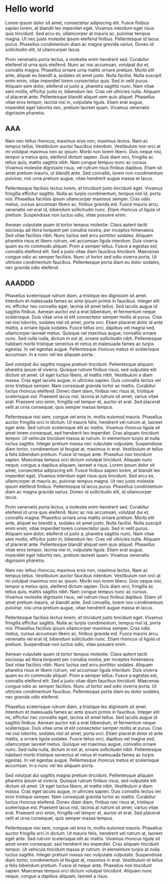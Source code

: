 # Hello world

  Lorem ipsum dolor sit amet, consectetur adipiscing elit. Fusce finibus sapien lorem, at blandit leo imperdiet eget. Vivamus interdum eget risus quis tincidunt. Sed arcu ex, ullamcorper at mauris ac, pulvinar tempus magna. Ut nec justo molestie ipsum eleifend finibus. Pellentesque id lacus purus. Phasellus condimentum diam ac magna gravida varius. Donec id sollicitudin elit, id ullamcorper lacus.

Proin venenatis porta lectus, a molestie enim hendrerit sed. Curabitur eleifend id urna quis eleifend. Nunc ac nisi accumsan, volutpat dui et, convallis magna. Phasellus ornare urna mattis ornare pretium. Morbi elit ante, aliquet eu blandit a, sodales sit amet justo. Nulla facilisi. Nulla suscipit enim enim, vitae imperdiet lorem consectetur quis. Sed in velit purus. Aliquam sem dolor, eleifend ut justo a, pharetra sagittis nunc. Nam vitae sem mollis, efficitur justo in, bibendum leo. Cras vel ultricies nulla. Aliquam ut placerat ante. Pellentesque blandit aliquet sem quis aliquet. Phasellus vitae eros tempor, lacinia nisi in, vulputate ligula. Etiam erat augue, imperdiet eget lobortis nec, pretium laoreet quam. Vivamus venenatis dignissim pharetra.

## AAA
Nam nec tellus rhoncus, maximus eros non, maximus lectus. Nam ac tempus tellus. Vestibulum auctor faucibus interdum. Vestibulum non orci at mi volutpat maximus non ac ipsum. Morbi non lorem libero. Duis neque nisi, tempor a metus quis, eleifend dictum sapien. Duis diam orci, fringilla ac tellus quis, mattis sagittis nibh. Nam congue tempus nunc ac cursus. Vivamus molestie dignissim risus, vel rutrum risus finibus dapibus. Etiam sit amet pretium mauris, ut blandit ante. Sed convallis, lorem non condimentum pulvinar, nisi urna pretium augue, vitae hendrerit augue massa et lacus.

Pellentesque facilisis lectus lorem, et tincidunt justo tincidunt eget. Vivamus fringilla efficitur sagittis. Nulla ac turpis condimentum, tempus nisl id, porta nisi. Phasellus facilisis ipsum ullamcorper maximus semper. Cras odio metus, cursus accumsan libero ac, finibus gravida est. Fusce mauris arcu, venenatis vel erat id, bibendum sollicitudin nunc. Etiam rhoncus ut ligula ut pretium. Suspendisse non luctus odio, vitae posuere enim.

Aenean vulputate quam id tortor tempus molestie. Class aptent taciti sociosqu ad litora torquent per conubia nostra, per inceptos himenaeos. Sed vitae facilisis nibh. Nunc luctus sed arcu porttitor sodales. Aliquam pharetra risus et libero rutrum, vel accumsan ligula interdum. Duis viverra quam eu mi commodo aliquet. Proin a semper tellus. Fusce a egestas est, convallis eleifend elit. Sed a justo vitae diam faucibus tincidunt. Maecenas congue odio ac semper facilisis. Nunc ut tortor sed odio viverra porta. Ut ultricies condimentum faucibus. Pellentesque porta diam eu dolor sodales, nec gravida odio eleifend.

## AAADDD
Phasellus scelerisque rutrum diam, a tristique leo dignissim sit amet. Interdum et malesuada fames ac ante ipsum primis in faucibus. Integer elit mi, efficitur nec convallis eget, lacinia sit amet tellus. Sed iaculis augue id sagittis finibus. Aenean auctor est a erat bibendum, et fermentum neque scelerisque. Duis vitae urna id elit consectetur semper mollis at purus. Cras vel nisi lobortis, sodales nisl sit amet, porta orci. Etiam placerat dolor id ante mattis, a ornare ligula sodales. Fusce tellus orci, dapibus vel magna sed, ullamcorper laoreet metus. Quisque vel maximus augue, convallis ornare nunc. Sed nulla nulla, dictum in est at, ornare sollicitudin nibh. Pellentesque habitant morbi tristique senectus et netus et malesuada fames ac turpis egestas. In vel egestas augue. Pellentesque rhoncus metus et scelerisque accumsan. In a nunc vel leo aliquam porta.

Sed volutpat dui sagittis magna pretium tincidunt. Pellentesque aliquam pharetra ipsum id viverra. Quisque rutrum finibus risus, sed vulputate elit dictum sit amet. Ut eget luctus libero, at mattis nibh. Vestibulum a diam massa. Cras eget iaculis augue, in ultricies sapien. Duis convallis lectus vel eros tristique semper. Nam consequat gravida tortor ac mattis. Curabitur luctus rhoncus eleifend. Donec diam diam, finibus nec risus at, tristique scelerisque est. Praesent lacus nisl, lacinia at rutrum sit amet, varius vitae erat. Praesent orci enim, fringilla vel tempor et, auctor et erat. Sed placerat velit at urna consequat, quis semper massa tempus.

Pellentesque nisi sem, congue vel eros in, mollis euismod mauris. Phasellus auctor fringilla orci in dictum. Ut mauris felis, hendrerit vel rutrum at, laoreet eget ante. Sed rutrum scelerisque elit ac mattis. Vivamus rhoncus ligula sit amet lorem consequat, sed hendrerit leo imperdiet. Cras aliquam tincidunt tempor. Ut vehicula tincidunt massa at rutrum. In elementum turpis at nulla luctus sagittis. Integer pretium massa nec vulputate vulputate. Suspendisse diam tortor, condimentum id feugiat at, maximus in erat. Vestibulum et tellus a felis bibendum pretium. Fusce id neque ante. Phasellus non tincidunt sapien. Maecenas tempus orci dictum volutpat tincidunt. Aliquam nunc neque, congue a dapibus aliquam, laoreet a risus.
  Lorem ipsum dolor sit amet, consectetur adipiscing elit. Fusce finibus sapien lorem, at blandit leo imperdiet eget. Vivamus interdum eget risus quis tincidunt. Sed arcu ex, ullamcorper at mauris ac, pulvinar tempus magna. Ut nec justo molestie ipsum eleifend finibus. Pellentesque id lacus purus. Phasellus condimentum diam ac magna gravida varius. Donec id sollicitudin elit, id ullamcorper lacus.

Proin venenatis porta lectus, a molestie enim hendrerit sed. Curabitur eleifend id urna quis eleifend. Nunc ac nisi accumsan, volutpat dui et, convallis magna. Phasellus ornare urna mattis ornare pretium. Morbi elit ante, aliquet eu blandit a, sodales sit amet justo. Nulla facilisi. Nulla suscipit enim enim, vitae imperdiet lorem consectetur quis. Sed in velit purus. Aliquam sem dolor, eleifend ut justo a, pharetra sagittis nunc. Nam vitae sem mollis, efficitur justo in, bibendum leo. Cras vel ultricies nulla. Aliquam ut placerat ante. Pellentesque blandit aliquet sem quis aliquet. Phasellus vitae eros tempor, lacinia nisi in, vulputate ligula. Etiam erat augue, imperdiet eget lobortis nec, pretium laoreet quam. Vivamus venenatis dignissim pharetra.

Nam nec tellus rhoncus, maximus eros non, maximus lectus. Nam ac tempus tellus. Vestibulum auctor faucibus interdum. Vestibulum non orci at mi volutpat maximus non ac ipsum. Morbi non lorem libero. Duis neque nisi, tempor a metus quis, eleifend dictum sapien. Duis diam orci, fringilla ac tellus quis, mattis sagittis nibh. Nam congue tempus nunc ac cursus. Vivamus molestie dignissim risus, vel rutrum risus finibus dapibus. Etiam sit amet pretium mauris, ut blandit ante. Sed convallis, lorem non condimentum pulvinar, nisi urna pretium augue, vitae hendrerit augue massa et lacus.

Pellentesque facilisis lectus lorem, et tincidunt justo tincidunt eget. Vivamus fringilla efficitur sagittis. Nulla ac turpis condimentum, tempus nisl id, porta nisi. Phasellus facilisis ipsum ullamcorper maximus semper. Cras odio metus, cursus accumsan libero ac, finibus gravida est. Fusce mauris arcu, venenatis vel erat id, bibendum sollicitudin nunc. Etiam rhoncus ut ligula ut pretium. Suspendisse non luctus odio, vitae posuere enim.

Aenean vulputate quam id tortor tempus molestie. Class aptent taciti sociosqu ad litora torquent per conubia nostra, per inceptos himenaeos. Sed vitae facilisis nibh. Nunc luctus sed arcu porttitor sodales. Aliquam pharetra risus et libero rutrum, vel accumsan ligula interdum. Duis viverra quam eu mi commodo aliquet. Proin a semper tellus. Fusce a egestas est, convallis eleifend elit. Sed a justo vitae diam faucibus tincidunt. Maecenas congue odio ac semper facilisis. Nunc ut tortor sed odio viverra porta. Ut ultricies condimentum faucibus. Pellentesque porta diam eu dolor sodales, nec gravida odio eleifend.

Phasellus scelerisque rutrum diam, a tristique leo dignissim sit amet. Interdum et malesuada fames ac ante ipsum primis in faucibus. Integer elit mi, efficitur nec convallis eget, lacinia sit amet tellus. Sed iaculis augue id sagittis finibus. Aenean auctor est a erat bibendum, et fermentum neque scelerisque. Duis vitae urna id elit consectetur semper mollis at purus. Cras vel nisi lobortis, sodales nisl sit amet, porta orci. Etiam placerat dolor id ante mattis, a ornare ligula sodales. Fusce tellus orci, dapibus vel magna sed, ullamcorper laoreet metus. Quisque vel maximus augue, convallis ornare nunc. Sed nulla nulla, dictum in est at, ornare sollicitudin nibh. Pellentesque habitant morbi tristique senectus et netus et malesuada fames ac turpis egestas. In vel egestas augue. Pellentesque rhoncus metus et scelerisque accumsan. In a nunc vel leo aliquam porta.

Sed volutpat dui sagittis magna pretium tincidunt. Pellentesque aliquam pharetra ipsum id viverra. Quisque rutrum finibus risus, sed vulputate elit dictum sit amet. Ut eget luctus libero, at mattis nibh. Vestibulum a diam massa. Cras eget iaculis augue, in ultricies sapien. Duis convallis lectus vel eros tristique semper. Nam consequat gravida tortor ac mattis. Curabitur luctus rhoncus eleifend. Donec diam diam, finibus nec risus at, tristique scelerisque est. Praesent lacus nisl, lacinia at rutrum sit amet, varius vitae erat. Praesent orci enim, fringilla vel tempor et, auctor et erat. Sed placerat velit at urna consequat, quis semper massa tempus.

Pellentesque nisi sem, congue vel eros in, mollis euismod mauris. Phasellus auctor fringilla orci in dictum. Ut mauris felis, hendrerit vel rutrum at, laoreet eget ante. Sed rutrum scelerisque elit ac mattis. Vivamus rhoncus ligula sit amet lorem consequat, sed hendrerit leo imperdiet. Cras aliquam tincidunt tempor. Ut vehicula tincidunt massa at rutrum. In elementum turpis at nulla luctus sagittis. Integer pretium massa nec vulputate vulputate. Suspendisse diam tortor, condimentum id feugiat at, maximus in erat. Vestibulum et tellus a felis bibendum pretium. Fusce id neque ante. Phasellus non tincidunt sapien. Maecenas tempus orci dictum volutpat tincidunt. Aliquam nunc neque, congue a dapibus aliquam, laoreet a risus.
